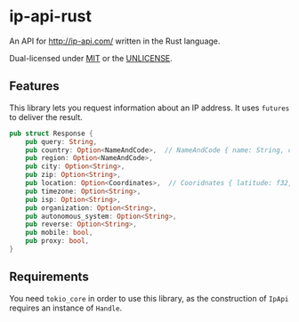 # ip-api-rust
An API for http://ip-api.com/ written in the Rust language.

Dual-licensed under [MIT](https://opensource.org/licenses/MIT) or the [UNLICENSE](http://unlicense.org).

## Features
This library lets you request information about an IP address. It uses `futures` to deliver the result.
```rust
pub struct Response {
    pub query: String,
    pub country: Option<NameAndCode>,  // NameAndCode { name: String, code: String }
    pub region: Option<NameAndCode>,
    pub city: Option<String>,
    pub zip: Option<String>,
    pub location: Option<Coordinates>,  // Cooridnates { latitude: f32, longitude: f32 }
    pub timezone: Option<String>,
    pub isp: Option<String>,
    pub organization: Option<String>,
    pub autonomous_system: Option<String>,
    pub reverse: Option<String>,
    pub mobile: bool,
    pub proxy: bool,
}
```

## Requirements
You need `tokio_core` in order to use this library, as the construction of `IpApi` requires an instance of `Handle`.
